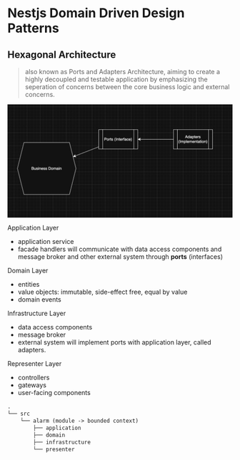 # Nestjs Domain Driven Design Patterns

## Hexagonal Architecture
> also known as Ports and Adapters Architecture, aiming to create a highly decoupled and testable application by emphasizing the seperation of concerns between the core business logic and external concerns.

<p align="center"><img style="display: block; width: 600px; margin: 0 auto;" src="./img/2025-06-28-01-46-45.png" alt="no image found"></p>


Application Layer
- application service
- facade handlers
will communicate with data access components and message broker and other external system through **ports** (interfaces)

Domain Layer
- entities
- value objects: immutable, side-effect free, equal by value
- domain events

Infrastructure Layer
- data access components
- message broker
- external system
will implement ports with application layer, called adapters.

Representer Layer
- controllers
- gateways
- user-facing components


```
.
└── src
    └── alarm (module -> bounded context)
        ├── application
        ├── domain
        ├── infrastructure
        └── presenter
```